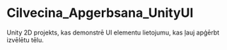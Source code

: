 # Cilvecina_Apgerbsana_UnityUI
Unity 2D projekts, kas demonstrē UI elementu lietojumu, kas ļauj apģērbt izvēlētu tēlu.
